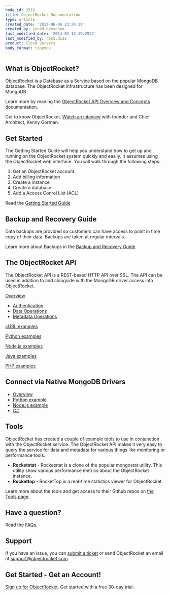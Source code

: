 ```yaml
---
node_id: 3516
title: ObjectRocket Documentation
type: article
created_date: '2013-06-06 23:24:19'
created_by: jered.heeschen
last_modified_date: '2014-03-13 19:2952'
last_modified_by: ross.diaz
product: Cloud Servers
body_format: tinymce
---
```


What is ObjectRocket?
---------------------

ObjectRocket is a Database as a Service based on the popular MongoDB
database. The ObjectRocket infrastructure has been designed for MongoDB.

Learn more by reading the [ObjectRocket API Overview and
Concepts](https://docs.objectrocket.com/overview_and_concepts.html) documentation.

Get to know ObjectRocket. [Watch an
inteview](http://www.youtube.com/watch?v=q_necZ_HG5g) with founder and
Chief Architect, Kenny Gorman.

Get Started
-----------

The Getting Started Guide will help you understand how to get up and
running on the ObjectRocket system quickly and easily. It assumes using
the ObjectRocket web interface. You will walk through the following
steps:

1.  Get an ObjectRocket account
2.  Add billing information
3.  Create a instance
4.  Create a database
5.  Add a Access Conrol List (ACL)

Read the [Getting Started
Guide](https://docs.objectrocket.com/getting_started.html)

Backup and Recovery Guide
-------------------------

Data backups are provided so customers can have access to point in time
copy of their data. Backups are taken at regular intervals.

Learn more about Backups in the [Backup and Recovery
Guide](https://docs.objectrocket.com/backup_and_recovery.html)

The ObjectRocket API
--------------------

The ObjectRocket API is a REST-based HTTP API over SSL. The API can be
used in addition to and alongside with the MongoDB driver access into
ObjectRocket.

[Overview](https://docs.objectrocket.com/api/overview.html)

-   [Authentication](https://docs.objectrocket.com/api/overview.html#authentication)
-   [Data
    Operations](https://docs.objectrocket.com/api/overview.html#operations)
-   [Metadata
    Operations](https://docs.objectrocket.com/api/overview.html#metadata-operations)

[cURL examples](https://docs.objectrocket.com/api/curl.html)

[Python examples](https://docs.objectrocket.com/api/python.html)

[Node.js examples](https://docs.objectrocket.com/api/nodejs.html)

[Java examples](https://docs.objectrocket.com/api/java.html)

[PHP examples](https://docs.objectrocket.com/api/php.html)

Connect via Native MongoDB Drivers
----------------------------------

-   [Overview](https://docs.objectrocket.com/native_drivers.html#overview)
-   [Python
    example](https://docs.objectrocket.com/native_drivers.html#python)
-   [Node.js
    example](https://docs.objectrocket.com/native_drivers.html#node-js)
-   [C\#](https://docs.objectrocket.com/native_drivers.html#c)

Tools
-----

ObjectRocket has created a couple of example tools to use in conjunction
with the ObjectRocket service. The ObjectRocket API makes it very easy
to query the service for data and metadata for various things like
monitoring or performance tools.

-   **Rocketstat** - Rocketstat is a clone of the popular mongostat
    utility. This utility show various performance metrics about the
    ObjectRocket instance.
-   **Rockettop** - RocketTop is a real-time statistics viewer for
    ObjectRocket.

Learn more about the tools and get access to their Github repos on [the
Tools page](http://docs.objectrocket.com/tools.html).

Have a question?
----------------

Read the [FAQs](http://docs.objectrocket.com/faq.html).

Support
-------

If you have an issue, you can [submit a
ticket](https://objectrocket.zendesk.com/home) or send ObjectRocket an
email at [support@objectrocket.com](mailto:support@objectrocket.com).

Get Started - Get an Account!
-----------------------------

[Sign up for ObjectRocket](https://app.objectrocket.com/sign_up1). Get
started with a free 30-day trial.

